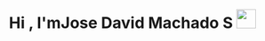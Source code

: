 ## <h1 align="center"><b>Hi , I'mJose David Machado S </b><img src="https://media.giphy.com/media/hvRJCLFzcasrR4ia7z/giphy.gif" width="35"></h1> 

<!--
**MachadoS1lvajd/MachadoS1lvajd** is a ✨ _special_ ✨ repository because its `README.md` (this file) appears on your GitHub profile.

Here are some ideas to get you started:

- 🔭 I’m currently working on ...
- 🌱 I’m currently learning ...
- 👯 I’m looking to collaborate on ...
- 🤔 I’m looking for help with ...
- 💬 Ask me about ...
- 📫 How to reach me: ...
- 😄 Pronouns: ...
- ⚡ Fun fact: ...
-->
